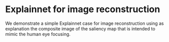 # Explainnet for image reconstruction

We demonstrate a simple Explainnet case for image reconstruction using as explanation the composite image of the saliency map that is intended to mimic the human eye focusing.
